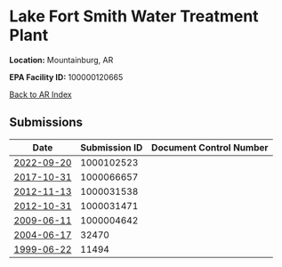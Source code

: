 # Lake Fort Smith Water Treatment Plant

**Location:** Mountainburg, AR

**EPA Facility ID:** 100000120665

[Back to AR Index](../../index.md)

## Submissions

| Date | Submission ID | Document Control Number |
|------|--------------|-------------------------|
| [2022-09-20](submissions/1000102523.md) | 1000102523 |  |
| [2017-10-31](submissions/1000066657.md) | 1000066657 |  |
| [2012-11-13](submissions/1000031538.md) | 1000031538 |  |
| [2012-10-31](submissions/1000031471.md) | 1000031471 |  |
| [2009-06-11](submissions/1000004642.md) | 1000004642 |  |
| [2004-06-17](submissions/32470.md) | 32470 |  |
| [1999-06-22](submissions/11494.md) | 11494 |  |

